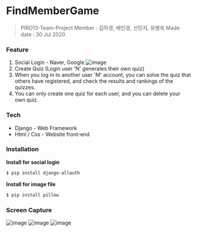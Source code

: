 # FindMemberGame
> PIRO13-Team-Project
> Member : 김하경, 배인경, 신민지, 유병욱
> Made date : 30 Jul 2020

### Feature
1) Social Login - Naver, Google
![image](https://user-images.githubusercontent.com/65646971/104187876-c6437980-545b-11eb-8d21-c56a8319f6d9.png)
2) Create Quiz (Login user 'N' generates their own quiz)
3) When you log in to another user 'M' account, you can solve the quiz that others have registered, and check the results and rankings of the quizzes.
4) You can only create one quiz for each user, and you can delete your own quiz.



### Tech
* Django - Web Framework
* Html / Css - Website front-end

### Installation

__Install for social login__

```sh
$ pip install django-allauth
```

__Install for image file__

```sh
$ pip install pillow
```


### Screen Capture
![image](https://user-images.githubusercontent.com/65646971/104187333-f8a0a700-545a-11eb-9236-7385a7d0f86c.png)
![image](https://user-images.githubusercontent.com/65646971/104187805-ae6bf580-545b-11eb-9138-6d09f060131d.png)
![image](https://user-images.githubusercontent.com/65646971/104187973-e6733880-545b-11eb-81f0-726731f0dddd.png)
